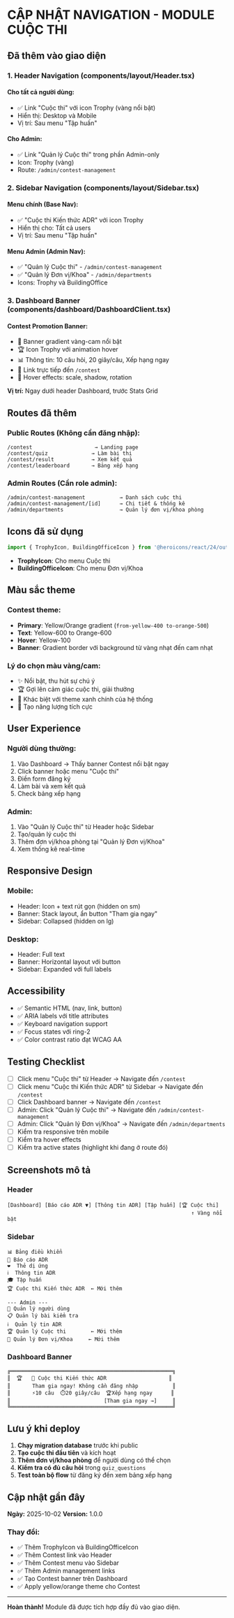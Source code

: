 # CẬP NHẬT NAVIGATION - MODULE CUỘC THI

## Đã thêm vào giao diện

### 1. **Header Navigation** (components/layout/Header.tsx)

#### Cho tất cả người dùng:
- ✅ Link "Cuộc thi" với icon Trophy (vàng nổi bật)
- Hiển thị: Desktop và Mobile
- Vị trí: Sau menu "Tập huấn"

#### Cho Admin:
- ✅ Link "Quản lý Cuộc thi" trong phần Admin-only
- Icon: Trophy (vàng)
- Route: `/admin/contest-management`

### 2. **Sidebar Navigation** (components/layout/Sidebar.tsx)

#### Menu chính (Base Nav):
- ✅ "Cuộc thi Kiến thức ADR" với icon Trophy
- Hiển thị cho: Tất cả users
- Vị trí: Sau menu "Tập huấn"

#### Menu Admin (Admin Nav):
- ✅ "Quản lý Cuộc thi" - `/admin/contest-management`
- ✅ "Quản lý Đơn vị/Khoa" - `/admin/departments`
- Icons: Trophy và BuildingOffice

### 3. **Dashboard Banner** (components/dashboard/DashboardClient.tsx)

#### Contest Promotion Banner:
- 🎯 Banner gradient vàng-cam nổi bật
- 🏆 Icon Trophy với animation hover
- 📊 Thông tin: 10 câu hỏi, 20 giây/câu, Xếp hạng ngay
- 🔗 Link trực tiếp đến `/contest`
- 💫 Hover effects: scale, shadow, rotation

**Vị trí:** Ngay dưới header Dashboard, trước Stats Grid

## Routes đã thêm

### Public Routes (Không cần đăng nhập):
```
/contest                    → Landing page
/contest/quiz              → Làm bài thi
/contest/result            → Xem kết quả
/contest/leaderboard       → Bảng xếp hạng
```

### Admin Routes (Cần role admin):
```
/admin/contest-management           → Danh sách cuộc thi
/admin/contest-management/[id]      → Chi tiết & thống kê
/admin/departments                  → Quản lý đơn vị/khoa phòng
```

## Icons đã sử dụng

```typescript
import { TrophyIcon, BuildingOfficeIcon } from '@heroicons/react/24/outline'
```

- **TrophyIcon**: Cho menu Cuộc thi
- **BuildingOfficeIcon**: Cho menu Đơn vị/Khoa

## Màu sắc theme

### Contest theme:
- **Primary**: Yellow/Orange gradient (`from-yellow-400 to-orange-500`)
- **Text**: Yellow-600 to Orange-600
- **Hover**: Yellow-100
- **Banner**: Gradient border với background từ vàng nhạt đến cam nhạt

### Lý do chọn màu vàng/cam:
- ✨ Nổi bật, thu hút sự chú ý
- 🏆 Gợi lên cảm giác cuộc thi, giải thưởng
- 🎯 Khác biệt với theme xanh chính của hệ thống
- 💫 Tạo năng lượng tích cực

## User Experience

### Người dùng thường:
1. Vào Dashboard → Thấy banner Contest nổi bật ngay
2. Click banner hoặc menu "Cuộc thi"
3. Điền form đăng ký
4. Làm bài và xem kết quả
5. Check bảng xếp hạng

### Admin:
1. Vào "Quản lý Cuộc thi" từ Header hoặc Sidebar
2. Tạo/quản lý cuộc thi
3. Thêm đơn vị/khoa phòng tại "Quản lý Đơn vị/Khoa"
4. Xem thống kê real-time

## Responsive Design

### Mobile:
- Header: Icon + text rút gọn (hidden on sm)
- Banner: Stack layout, ẩn button "Tham gia ngay"
- Sidebar: Collapsed (hidden on lg)

### Desktop:
- Header: Full text
- Banner: Horizontal layout với button
- Sidebar: Expanded với full labels

## Accessibility

- ✅ Semantic HTML (nav, link, button)
- ✅ ARIA labels với title attributes
- ✅ Keyboard navigation support
- ✅ Focus states với ring-2
- ✅ Color contrast ratio đạt WCAG AA

## Testing Checklist

- [ ] Click menu "Cuộc thi" từ Header → Navigate đến `/contest`
- [ ] Click menu "Cuộc thi Kiến thức ADR" từ Sidebar → Navigate đến `/contest`
- [ ] Click Dashboard banner → Navigate đến `/contest`
- [ ] Admin: Click "Quản lý Cuộc thi" → Navigate đến `/admin/contest-management`
- [ ] Admin: Click "Quản lý Đơn vị/Khoa" → Navigate đến `/admin/departments`
- [ ] Kiểm tra responsive trên mobile
- [ ] Kiểm tra hover effects
- [ ] Kiểm tra active states (highlight khi đang ở route đó)

## Screenshots mô tả

### Header
```
[Dashboard] [Báo cáo ADR ▼] [Thông tin ADR] [Tập huấn] [🏆 Cuộc thi]
                                                           ↑ Vàng nổi bật
```

### Sidebar
```
📊 Bảng điều khiển
📄 Báo cáo ADR
❤️  Thẻ dị ứng
ℹ️  Thông tin ADR
🎓 Tập huấn
🏆 Cuộc thi Kiến thức ADR  ← Mới thêm

--- Admin ---
👥 Quản lý người dùng
📋 Quản lý bài kiểm tra
ℹ️  Quản lý tin ADR
🏆 Quản lý Cuộc thi        ← Mới thêm
🏢 Quản lý Đơn vị/Khoa     ← Mới thêm
```

### Dashboard Banner
```
╔════════════════════════════════════════════════════╗
║  🏆   🎯 Cuộc thi Kiến thức ADR                    ║
║       Tham gia ngay! Không cần đăng nhập           ║
║       ⚡10 câu  ⏱️20 giây/câu  🏆Xếp hạng ngay      ║
║                              [Tham gia ngay →]     ║
╚════════════════════════════════════════════════════╝
```

## Lưu ý khi deploy

1. **Chạy migration database** trước khi public
2. **Tạo cuộc thi đầu tiên** và kích hoạt
3. **Thêm đơn vị/khoa phòng** để người dùng có thể chọn
4. **Kiểm tra có đủ câu hỏi** trong `quiz_questions`
5. **Test toàn bộ flow** từ đăng ký đến xem bảng xếp hạng

## Cập nhật gần đây

**Ngày:** 2025-10-02
**Version:** 1.0.0

### Thay đổi:
- ✅ Thêm TrophyIcon và BuildingOfficeIcon
- ✅ Thêm Contest link vào Header
- ✅ Thêm Contest menu vào Sidebar
- ✅ Thêm Admin management links
- ✅ Tạo Contest banner trên Dashboard
- ✅ Apply yellow/orange theme cho Contest

---

**Hoàn thành!** Module đã được tích hợp đầy đủ vào giao diện.










